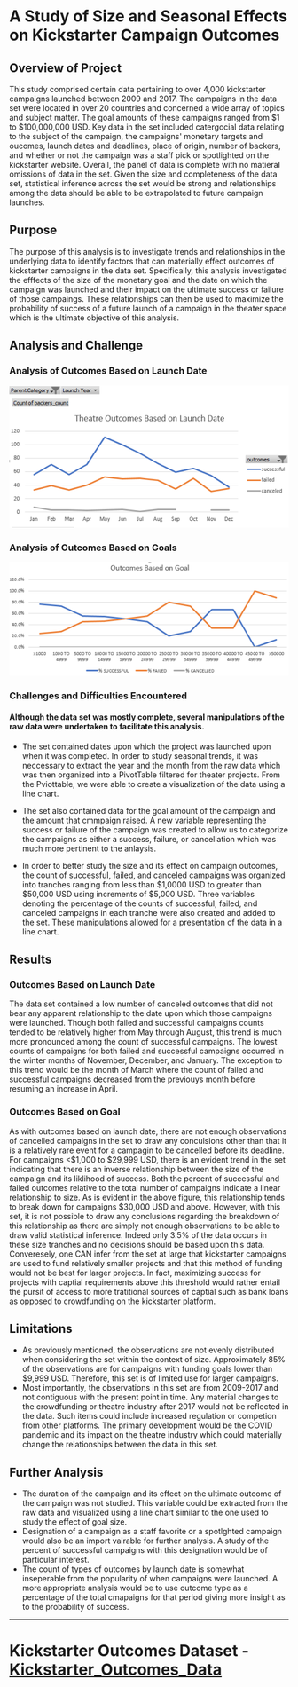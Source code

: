 # A Study of Size and Seasonal Effects on Kickstarter Campaign Outcomes

## Overview of Project
This study comprised certain data pertaining to over 4,000 kickstarter campaigns launched between 2009 and 2017. The campaigns in the data set were located in over 20 countries and concerned a wide array of topics and subject matter. The goal amounts of these campaigns ranged from $1 to $100,000,000 USD. Key data in the set included catergocial data relating to the subject of the campaign, the campaigns' monetary targets and oucomes, launch dates and deadlines, place of origin, number of backers, and whether or not the campaign was a staff pick or spotlighted on the kickstarter website. Overall, the panel of data is complete with no matieral omissions of data in the set. Given the size and completeness of the data set, statistical inference across the set would be strong and relationships among the data should be able to be extrapolated to future campaign launches. 

## Purpose
The purpose of this analysis is to investigate trends and relationships in the underlying data to identify factors that can materially effect outcomes of  kickstarter campaigns in the data set. Specifically, this analysis investigated the efffects of the size of the monetary goal and the date on which the campaign was launched and their impact on the ultimate success or failure of those campaings. These relationships can then be used to maximize the probability of success of a future launch of a campaign in the theater space which is the ultimate objective of this analysis. 

## Analysis and Challenge

### Analysis of Outcomes Based on Launch Date
![Theater_Outcomes_vs_Launch_Date](Theater_Outcomes_vs_Launch.png)

### Analysis of Outcomes Based on Goals
![Outcomes_based_on_Goals](Outcomes_vs_Goals.png)

### Challenges and Difficulties Encountered
#### Although the data set was mostly complete, several manipulations of the raw data were undertaken to facilitate this analysis. 
- The set contained dates upon which the project was launched upon when it was completed. In order to study seasonal trends, it was neccessary to extract the year and the month from the raw data which was then organized into a PivotTable filtered for theater projects. From the Pviottable, we were able to create a visualization of the data using a line chart.

- The set also contained data for the goal amount of the campaign and the amount that cmmpaign raised. A new variable representing the success or failure of the campaign was created to allow us to categorize the campaigns as either a success, failure, or cancellation which was much more pertinent to the anlaysis.

- In order to better study the size and its effect on campaign outcomes, the count of successful, failed, and canceled campaigns was organized into tranches ranging from less than $1,0000 USD to greater than $50,000 USD using increments of $5,000 USD. Three variables denoting the percentage of the counts of successful, failed, and canceled campaigns in each tranche were also created and added to the set. These manipulations allowed for a presentation of the data in a line chart.

## Results

### Outcomes Based on Launch Date
The data set contained a low number of canceled outcomes that did not bear any apparent relationship to the date upon which those campaigns were launched. Though both failed and successful campaigns counts tended to be relatively higher from May through August, this trend is much more pronounced among the count of successful campaigns. The lowest counts of campaigns for both failed and successful campaigns occurred in the winter months of November, December, and January. The exception to this trend would be the month of March where the count of failed and successful campaigns decreased from the previouys month before resuming an increase in April. 

### Outcomes Based on Goal
As with outcomes based on launch date, there are not enough observations of cancelled campaigns in the set to draw any conculsions other than that it is a relatively rare event for a campagin to be cancelled before its deadline. For campaigns <$1,000 to $29,999 USD, there is an evident trend in the set indicating that there is an inverse relationship between the size of the campaign and its liklihood of success. Both the percent of successful and failed outcomes relative to the total number of campaigns indicate a linear relationship to size. As is evident in the above figure, this relationship tends to break down for campaigns $30,000 USD and above. However, with this set, it is not possible to draw any conclusions regarding the breakdown of this relationship as there are simply not enough observations to be able to draw valid statistical inference. Indeed only 3.5% of the data occurs in these size tranches and no decisions should be based upon this data. Converesely, one CAN infer from the set at large that kickstarter campaigns are used to fund relatively smaller projects and that this method of funding would not be best for larger projects. In fact, maximizing success for projects with captial requirements above this threshold would rather entail the pursit of access to more tratitional sources of captial such as bank loans as opposed to crowdfunding on the kickstarter platform. 

## Limitations
- As previously mentioned, the observations are not evenly distributed when considering the set within the context of size. Approximately 85% of the observations are for campaigns with funding goals lower than $9,999 USD. Therefore, this set is of limited use for larger campaigns.
- Most importantly, the observations in this set are from 2009-2017 and not contiguous with the present point in time. Any material changes to the crowdfunding or theatre industry after 2017 would not be reflected in the data. Such items could include increased regulation or competion from other platforms. The primary development would be the COVID pandemic and its impact on the theatre industry which could materially change the relationships between the data in this set. 

## Further Analysis
- The duration of the campaign and its effect on the ultimate outcome of the campaign was not studied. This variable could be extracted from the raw data and visualized using a line chart similar to the one used to study the effect of goal size. 
-  Designation of a campaign as a staff favorite or a spotlghted campaign would also be an import vairable for further analysis. A study of the percent of successful campaigns with this designation would be of particular interest. 
-  The count of types of outcomes by launch date is somewhat inseperable from the popularity of when campaigns were launched. A more appropriate analysis would be to use outcome type as a percentage of the total cmapaigns for that period giving more insight as to the probability of success. 
---
# Kickstarter Outcomes Dataset - [Kickstarter_Outcomes_Data](Kickstarter_Challenge.xlsx)

